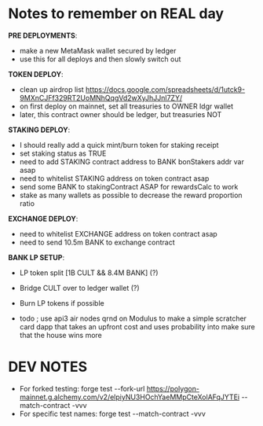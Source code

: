 
# Notes to remember on REAL day
**PRE DEPLOYMENTS**:
- make a new MetaMask wallet secured by ledger
- use this for all deploys and then slowly switch out

**TOKEN DEPLOY**:
- clean up airdrop list https://docs.google.com/spreadsheets/d/1utck9-9MXnCJFf329RT2UoMNhQqgVd2wXyJhJJnl7ZY/
- on first deploy on mainnet, set all treasuries to OWNER ldgr wallet
- later, this contract owner should be ledger, but treasuries NOT


**STAKING DEPLOY**:
- I should really add a quick mint/burn token for staking receipt
- set staking status as TRUE
- need to add STAKING contract address to BANK bonStakers addr var asap
- need to whitelist STAKING address on token contract asap
- send some BANK to stakingContract ASAP for rewardsCalc to work
- stake as many wallets as possible to decrease the reward proportion ratio

**EXCHANGE DEPLOY**:
- need to whitelist EXCHANGE address on token contract asap
- need to send 10.5m BANK to exchange contract

**BANK LP SETUP**:
- LP token split [1B CULT && 8.4M BANK] (?)
- Bridge CULT over to ledger wallet (?)
- Burn LP tokens if possible














- todo ; use api3 air nodes qrnd on Modulus to make a simple scratcher card dapp that takes an upfront cost and uses probability into make sure that the house wins more













# DEV NOTES
- For forked testing: forge test --fork-url https://polygon-mainnet.g.alchemy.com/v2/elpiyNU3HOchYaeMMpCteXolAFqJYTEi --match-contract <test contract name> -vvv
- For specific test names: forge test --match-contract <test contract name> -vvv
